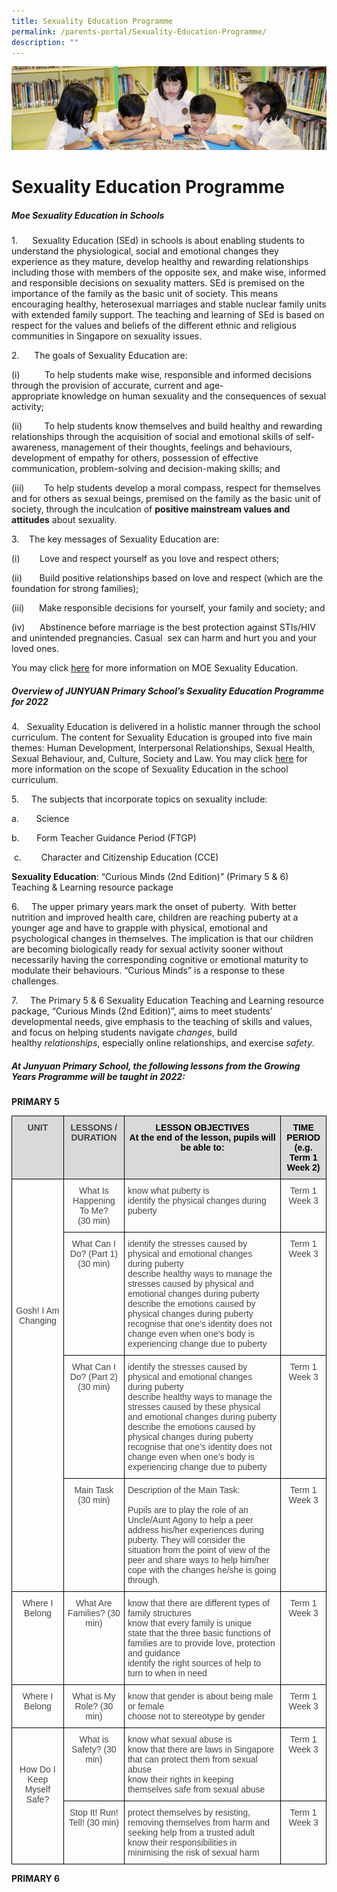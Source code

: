 ```yaml
---
title: Sexuality Education Programme
permalink: /parents-portal/Sexuality-Education-Programme/
description: ""
---
```

![](/images/banner.gif)

Sexuality Education Programme
=============================

##### **Moe Sexuality Education in Schools**

1.      Sexuality Education (SEd) in schools is about enabling students to understand the physiological, social and emotional changes they experience as they mature, develop healthy and rewarding relationships including those with members of the opposite sex, and make wise, informed and responsible decisions on sexuality matters. SEd is premised on the importance of the family as the basic unit of society. This means encouraging healthy, heterosexual marriages and stable nuclear family units with extended family support. The teaching and learning of SEd is based on respect for the values and beliefs of the different ethnic and religious communities in Singapore on sexuality issues.

2.      The goals of Sexuality Education are:

(i)          To help students make wise, responsible and informed decisions through the provision of accurate, current and age-appropriate knowledge on human sexuality and the consequences of sexual activity;

(ii)         To help students know themselves and build healthy and rewarding relationships through the acquisition of social and emotional skills of self- awareness, management of their thoughts, feelings and behaviours, development of empathy for others, possession of effective communication, problem-solving and decision-making skills; and

(iii)        To help students develop a moral compass, respect for themselves and for others as sexual beings, premised on the family as the basic unit of society, through the inculcation of **positive mainstream values and attitudes** about sexuality.


3.    The key messages of Sexuality Education are:

(i)        Love and respect yourself as you love and respect others;

(ii)       Build positive relationships based on love and respect (which are the foundation for strong families);

(iii)      Make responsible decisions for yourself, your family and society; and

(iv)      Abstinence before marriage is the best protection against STIs/HIV and unintended pregnancies. Casual  sex can harm and hurt you and your loved ones.

You may click [here](https://www.moe.gov.sg/programmes/sexuality-education) for more information on MOE Sexuality Education.

##### **Overview of JUNYUAN Primary School’s Sexuality Education Programme for 2022**


4.   Sexuality Education is delivered in a holistic manner through the school curriculum. The content for Sexuality Education is grouped into five main themes: Human Development, Interpersonal Relationships, Sexual Health, Sexual Behaviour, and, Culture, Society and Law. You may click [here](https://www.moe.gov.sg/education-in-sg/our-programmes/sexuality-education/scope-and-teaching-approach) for more information on the scope of Sexuality Education in the school curriculum.


5.     The subjects that incorporate topics on sexuality include:

a.       Science

b.       Form Teacher Guidance Period (FTGP)

 c.        Character and Citizenship Education (CCE)
 
 **Sexuality Education**: “Curious Minds (2nd Edition)” (Primary 5 & 6) Teaching & Learning resource package
 
 6.     The upper primary years mark the onset of puberty.  With better nutrition and improved health care, children are reaching puberty at a younger age and have to grapple with physical, emotional and psychological changes in themselves. The implication is that our children are becoming biologically ready for sexual activity sooner without necessarily having the corresponding cognitive or emotional maturity to modulate their behaviours. “Curious Minds” is a response to these challenges.

7.     The Primary 5 & 6 Sexuality Education Teaching and Learning resource package, “Curious Minds (2nd Edition)”, aims to meet students’ developmental needs, give emphasis to the teaching of skills and values, and focus on helping students navigate _changes_, build healthy _relationships_, especially online relationships, and exercise _safety_.

##### **At Junyuan Primary School, the following lessons from the Growing Years Programme will be taught in 2022:**

**PRIMARY 5**

<style type="text/css">
.tg  {border-collapse:collapse;border-spacing:0;}
.tg td{border-color:black;border-style:solid;border-width:1px;font-family:Arial, sans-serif;font-size:14px;
  overflow:hidden;padding:10px 5px;word-break:normal;}
.tg th{border-color:black;border-style:solid;border-width:1px;font-family:Arial, sans-serif;font-size:14px;
  font-weight:normal;overflow:hidden;padding:10px 5px;word-break:normal;}
.tg .tg-reen{background-color:#D9D9D9;color:#454545;font-weight:bold;text-align:center;vertical-align:top}
.tg .tg-umoi{color:#454545;text-align:center;vertical-align:top}
.tg .tg-que8{color:#454545;text-align:left;vertical-align:top}
</style>
<table class="tg">
<thead>
  <tr>
    <th class="tg-reen">UNIT</th>
    <th class="tg-reen">LESSONS / DURATION</th>
    <th class="tg-reen"><span style="color:black">LESSON OBJECTIVES</span><br><span style="color:black">At the end of the lesson, pupils will be able to:</span></th>
    <th class="tg-reen"><span style="color:black">TIME PERIOD</span><br><span style="color:black">(e.g. Term 1 Week 2)</span></th>
  </tr>
</thead>
<tbody>
  <tr>
    <td class="tg-umoi" rowspan="4"><br><br><br><br><br><br><br><br><br><br><br><br><span style="font-weight:normal">Gosh! I Am Changing</span></td>
    <td class="tg-umoi"><span style="background-color:initial">What Is Happening To Me? </span><br><span style="background-color:initial">(30 min)</span></td>
    <td class="tg-que8">know what puberty is<br>identify the physical changes during puberty</td>
    <td class="tg-umoi">Term 1 Week 3</td>
  </tr>
  <tr>
    <td class="tg-umoi"><span style="background-color:initial">What Can I Do? (Part 1) (30 min)</span></td>
    <td class="tg-que8">identify the stresses caused by physical and emotional changes during puberty<br>describe healthy ways to manage the stresses caused by physical and emotional changes during puberty <br>describe the emotions caused by physical changes during puberty <br>recognise that one’s identity does not change even when one’s body is experiencing change due to puberty</td>
    <td class="tg-umoi">Term 1 Week 3</td>
  </tr>
  <tr>
    <td class="tg-umoi"><span style="font-weight:normal;background-color:initial">What Can I Do? (Part 2) </span><br>(30 min)</td>
    <td class="tg-que8">identify the stresses caused by physical and emotional changes during puberty<br>describe healthy ways to manage the stresses caused by these physical and emotional changes during puberty <br>describe the emotions caused by physical changes during puberty <br>recognise that one’s identity does not change even when one’s body is experiencing change due to puberty</td>
    <td class="tg-umoi">Term 1 Week 3</td>
  </tr>
  <tr>
    <td class="tg-umoi"><span style="font-weight:normal;background-color:initial">Main Task </span><br>(30 min)</td>
    <td class="tg-que8"><span style="font-weight:normal">Description of the Main Task:</span><br><br><span style="font-weight:normal">Pupils are to play the role of an Uncle/Aunt Agony to help a peer address his/her experiences during puberty. They will consider the situation from the point of view of the peer and share ways to help him/her cope with the changes he/she is going through.</span></td>
    <td class="tg-umoi">Term 1 Week 3</td>
  </tr>
  <tr>
    <td class="tg-umoi"><span style="font-weight:normal">Where I Belong</span></td>
    <td class="tg-umoi">What Are Families? (30 min)<br> </td>
    <td class="tg-que8">know that there are different types of family structures<br>know that every family is unique<br>state that the three basic functions of families are to provide love, protection and guidance<br>identify the right sources of help to turn to when in need</td>
    <td class="tg-umoi">Term 1 Week 3</td>
  </tr>
  <tr>
    <td class="tg-umoi"><span style="font-weight:normal">Where I Belong</span></td>
    <td class="tg-umoi">What is My Role? (30 min)</td>
    <td class="tg-que8">know that gender is about being male or female<br>choose not to stereotype by gender</td>
    <td class="tg-umoi">Term 1 Week 3</td>
  </tr>
  <tr>
    <td class="tg-umoi" rowspan="2"><br><br><br><span style="font-weight:normal">How Do I Keep Myself Safe?</span></td>
    <td class="tg-umoi">What is Safety? (30 min)</td>
    <td class="tg-que8">know what sexual abuse is<br>know that there are laws in Singapore that can protect them from sexual abuse<br>know their rights in keeping themselves safe from sexual abuse</td>
    <td class="tg-umoi">Term 1 Week 3</td>
  </tr>
  <tr>
    <td class="tg-umoi">Stop It! Run! Tell! (30 min)</td>
    <td class="tg-que8"><span style="font-weight:normal">protect themselves by resisting, removing themselves from harm and seeking help from a trusted adult</span><br>know their responsibilities in minimising the risk of sexual harm</td>
    <td class="tg-umoi">Term 1 Week 3</td>
  </tr>
</tbody>
</table>

**PRIMARY 6**